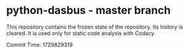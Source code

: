 # python-dasbus - master branch

This repository contains the frozen state of the repository.
Its history is cleared. It is used only for static code
analysis with Codacy.

Commit Time: 1729829319